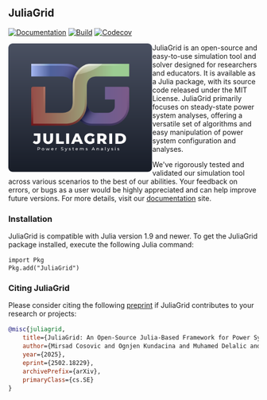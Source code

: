 ## JuliaGrid

[![Documentation][documentation-badge]][documentation] [![Build][build-badge]][build] [![Codecov][codecov-badge]][codecov]

<a href="https://mcosovic.github.io/JuliaGrid.jl/stable/"><img align="left" width="290" src="/docs/src/assets/logo2.svg" /></a>

JuliaGrid is an open-source and easy-to-use simulation tool and solver designed for researchers and educators. It is available as a Julia package, with its source code released under the MIT License. JuliaGrid primarily focuses on steady-state power system analyses, offering a versatile set of algorithms and easy manipulation of power system configuration and analyses.

We've rigorously tested and validated our simulation tool across various scenarios to the best of our abilities. Your feedback on errors, or bugs as a user would be highly appreciated and can help improve future versions. For more details, visit our [documentation][documentation] site.

### Installation
JuliaGrid is compatible with Julia version 1.9 and newer. To get the JuliaGrid package installed, execute the following Julia command:
```
import Pkg
Pkg.add("JuliaGrid")
```

### Citing JuliaGrid
Please consider citing the following [preprint](https://arxiv.org/abs/2502.18229) if JuliaGrid contributes to your research or projects:
```bibtex
@misc{juliagrid,
    title={JuliaGrid: An Open-Source Julia-Based Framework for Power System State Estimation},
    author={Mirsad Cosovic and Ognjen Kundacina and Muhamed Delalic and Armin Teskeredzic and Darijo Raca and Amer Mesanovic and Dragisa Miskovic and Dejan Vukobratovic and Antonello Monti},
    year={2025},
    eprint={2502.18229},
    archivePrefix={arXiv},
    primaryClass={cs.SE}
}
```

[documentation-badge]: https://github.com/mcosovic/JuliaGrid.jl/workflows/Documentation/badge.svg
[documentation]: https://mcosovic.github.io/JuliaGrid.jl/stable/
[build-badge]: https://github.com/mcosovic/JuliaGrid.jl/workflows/Build/badge.svg
[build]: https://github.com/mcosovic/JuliaGrid.jl/actions
[codecov-badge]: https://codecov.io/github/mcosovic/JuliaGrid.jl/branch/master/graph/badge.svg
[codecov]: https://app.codecov.io/github/mcosovic/JuliaGrid.jl